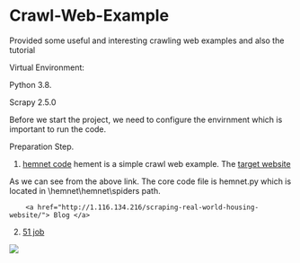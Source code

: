 # Crawl-Web-Example
Provided some useful and interesting crawling web examples and also the tutorial

Virtual Environment: 

Python 3.8.

Scrapy 2.5.0

Before we start the project, we need to configure the envirnment which is important to run the code.

Preparation Step.

1. <a href="https://github.com/Zhijie-He/Crawl-Web-Example/blob/main/hemnet/hemnet/spiders/hemnet.py">hemnet code</a>
  hement is a simple crawl web example. The <a href ="https://www.hemnet.se/kommande/bostader?location_ids%5B%5D=17745&page=3">target website </a> 
  
  As we can see from the above link. The core code file is hemnet.py which is located in \hemnet\hemnet\spiders path.
        
        <a href="http://1.116.134.216/scraping-real-world-housing-website/"> Blog </a>

2. <a href="https://github.com/Zhijie-He/Crawl-Web-Example/tree/main/51job">51 job</a>

<img src="http://www.he-zhijie.com/6.job%20list.png" />
